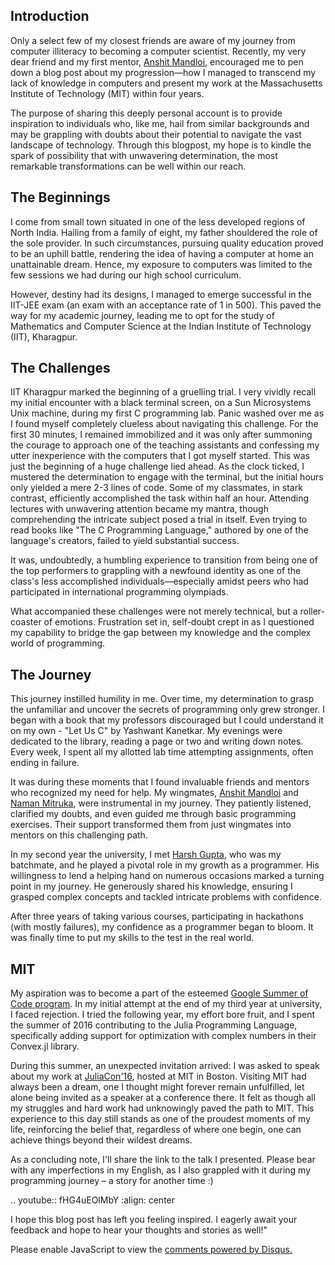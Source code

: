 <!-- 
.. title: The Unlikely Programmer: My Journey from Computer Illiteracy to Presenting at Massachusetts Institute of Technology (MIT)
.. slug: the-unlikely-programmer-my-journey-from-computer-illiteracy-to-presenting-at-mit
.. date: 2023-09-01 10:38:08 UTC+05:30
.. tags:
.. category: 
.. link: 
.. description: 
.. type: text
-->


## Introduction

Only a select few of my closest friends are aware of my journey from computer illiteracy to becoming a computer scientist. Recently, my very dear friend and my first mentor, [Anshit Mandloi](), encouraged me to pen down a blog post about my progression—how I managed to transcend my lack of knowledge in computers and present my work at the Massachusetts Institute of Technology (MIT) within four years. 

The purpose of sharing this deeply personal account is to provide inspiration to individuals who, like me, hail from similar backgrounds and may be grappling with doubts about their potential to navigate the vast landscape of technology. Through this blogpost, my hope is to kindle the spark of possibility that with unwavering determination, the most remarkable transformations can be well within our reach.

## The Beginnings

I come from small town situated in one of the less developed regions of North India. Hailing from a family of eight, my father shouldered the role of the sole provider. In such circumstances, pursuing quality education proved to be an uphill battle, rendering the idea of having a computer at home an unattainable dream. Hence, my exposure to computers was limited to the few sessions we had during our high school curriculum. 

However, destiny had its designs, I managed to emerge successful in the IIT-JEE exam (an exam with an acceptance rate of 1 in 500). This paved the way for my academic journey, leading me to opt for the study of Mathematics and Computer Science at the Indian Institute of Technology (IIT), Kharagpur.

## The Challenges

IIT Kharagpur marked the beginning of a gruelling trial. I very vividly recall my initial encounter with a black terminal screen, on a Sun Microsystems Unix machine, during my first C programming lab. Panic washed over me as I found myself completely clueless about navigating this challenge. For the first 30 minutes, I remained immobilized and it was only after summoning the courage to approach one of the teaching assistants and confessing my utter inexperience with the computers that I got myself started. This was just the beginning of a huge challenge lied ahead. As the clock ticked, I mustered the determination to engage with the terminal, but the initial hours only yielded a mere 2-3 lines of code. Some of my classmates, in stark contrast, efficiently accomplished the task within half an hour. Attending lectures with unwavering attention became my mantra, though comprehending the intricate subject posed a trial in itself. Even trying to  read books like "The C Programming Language," authored by one of the language's creators, failed to yield substantial success. 

It was, undoubtedly, a humbling experience to transition from being one of the top performers to grappling with a newfound identity as one of the class's less accomplished individuals—especially amidst peers who had participated in international programming olympiads.

What accompanied these challenges were not merely technical, but a roller-coaster of emotions. Frustration set in, self-doubt crept in as I questioned my capability to bridge the gap between my knowledge and the complex world of programming. 

## The Journey

This journey instilled humility in me. Over time, my determination to grasp the unfamiliar and uncover the secrets of programming only grew stronger. I began with a book that my professors discouraged but I could understand it on my own - "Let Us C" by Yashwant Kanetkar. My evenings were dedicated to the library, reading a page or two and writing down notes. Every week, I spent all my allotted lab time attempting assignments, often ending in failure. 

It was during these moments that I found invaluable friends and mentors who recognized my need for help. My wingmates, [Anshit Mandloi]() and [Naman Mitruka](), were instrumental in my journey. They patiently listened, clarified my doubts, and even guided me through basic programming exercises. Their support transformed them from just wingmates into mentors on this challenging path. 

In my second year the university, I met [Harsh Gupta](), who was my batchmate, and he played a pivotal role in my growth as a programmer. His willingness to lend a helping hand on numerous occasions marked a turning point in my journey. He generously shared his knowledge, ensuring I grasped complex concepts and tackled intricate problems with confidence.

After three years of taking various courses, participating in hackathons (with mostly failures), my confidence as a programmer began to bloom. It was finally time to put my skills to the test in the real world.

## MIT

My aspiration was to become a part of the esteemed [Google Summer of Code program](). In my initial attempt at the end of my third year at university, I faced rejection. I tried the following year, my effort bore fruit, and I spent the summer of 2016 contributing to the Julia Programming Language, specifically adding support for optimization with complex numbers in their Convex.jl library.

During this summer, an unexpected invitation arrived: I was asked to speak about my work at [JuliaCon'16](), hosted at MIT in Boston. Visiting MIT had always been a dream, one I thought might forever remain unfulfilled, let alone being invited as a speaker at a conference there. It felt as though all my struggles and hard work had unknowingly paved the path to MIT. This experience to this day still stands as one of the proudest moments of my life, reinforcing the belief that, regardless of where one begin, one can achieve things beyond their wildest dreams.

As a concluding note, I'll share the link to the talk I presented. Please bear with any imperfections in my English, as I also grappled with it during my programming journey – a story for another time :)

.. youtube:: fHG4uEOlMbY
   :align: center

I hope this blog post has left you feeling inspired. I eagerly await your feedback and hope to hear your thoughts and stories as well!"

<div id="disqus_thread"></div>
<script>
/**
* RECOMMENDED CONFIGURATION VARIABLES: EDIT AND UNCOMMENT THE SECTION BELOW TO INSERT DYNAMIC VALUES FROM YOUR PLATFORM OR CMS.
* LEARN WHY DEFINING THESE VARIABLES IS IMPORTANT: https://disqus.com/admin/universalcode/#configuration-variables
*/
/*
var disqus_config = function () {
this.page.url = PAGE_URL; // Replace PAGE_URL with your page's canonical URL variable
this.page.identifier = PAGE_IDENTIFIER; // Replace PAGE_IDENTIFIER with your page's unique identifier variable
};
*/
(function() { // DON'T EDIT BELOW THIS LINE
var d = document, s = d.createElement('script');

s.src = '//avoyage.disqus.com/embed.js';

s.setAttribute('data-timestamp', +new Date());
(d.head || d.body).appendChild(s);
})();
</script>
<noscript>Please enable JavaScript to view the <a href="https://disqus.com/?ref_noscript" rel="nofollow">comments powered by Disqus.</a></noscript>